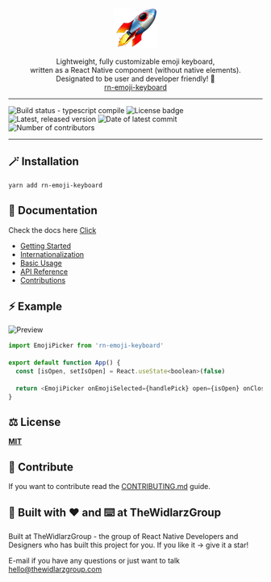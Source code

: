 <p align="center">
    <img alt="rn-emoji-keyboard" src="./src/assets/rocket.png" />
</p>
<p align="center" >
  Lightweight, fully customizable emoji keyboard,<br />
  written as a React Native component (without native elements).<br />
  Designated to be user and developer friendly! 💖 <br/>
  <a href="https://github.com/TheWidlarzGroup/rn-emoji-keyboard">rn-emoji-keyboard</a>
</p>

---

![Build status - typescript compile](https://img.shields.io/github/actions/workflow/status/TheWidlarzGroup/rn-emoji-keyboard/tsc.yml?branch=master)
![License badge](https://img.shields.io/npm/l/rn-emoji-keyboard)
![Latest, released version](https://img.shields.io/github/v/release/TheWidlarzGroup/rn-emoji-keyboard)
![Date of latest commit](https://img.shields.io/github/last-commit/TheWidlarzGroup/rn-emoji-keyboard)
![Number of contributors](https://img.shields.io/github/contributors/TheWidlarzGroup/rn-emoji-keyboard)

---

## 🪄 Installation

```sh
yarn add rn-emoji-keyboard
```

## 📖 Documentation

Check the docs here [Click](https://thewidlarzgroup.github.io/rn-emoji-keyboard/)

- [Getting Started](https://thewidlarzgroup.github.io/rn-emoji-keyboard/docs/documentation/start)
- [Internationalization](https://thewidlarzgroup.github.io/rn-emoji-keyboard/docs/documentation/internationalization)
- [Basic Usage](https://thewidlarzgroup.github.io/rn-emoji-keyboard/docs/documentation/Examples/basic)
- [API Reference](https://thewidlarzgroup.github.io/rn-emoji-keyboard/docs/api/modal)
- [Contributions](https://thewidlarzgroup.github.io/rn-emoji-keyboard/docs/contributions/translations)

## ⚡️ Example

![Preview](/example/assets/preview-small.gif)

```js
import EmojiPicker from 'rn-emoji-keyboard'

export default function App() {
  const [isOpen, setIsOpen] = React.useState<boolean>(false)

  return <EmojiPicker onEmojiSelected={handlePick} open={isOpen} onClose={() => setIsOpen(false)} />
}
```

## ⚖️ License

**[MIT](/LICENSE)**

## 📝 Contribute

If you want to contribute read the [CONTRIBUTING.md](/CONTRIBUTING.md) guide.

## 🏢 Built with ♥️ and ⌨️ at TheWidlarzGroup

Built at TheWidlarzGroup - the group of React Native Developers and Designers who has built this project for you.
If you like it -> give it a star!

E-mail if you have any questions or just want to talk <hello@thewidlarzgroup.com>
